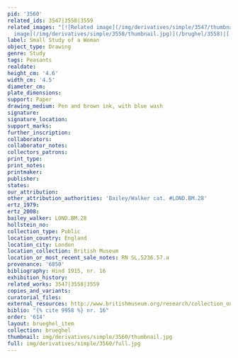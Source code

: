 ```yaml
---
pid: '3560'
related_ids: 3547|3558|3559
related_images: "[![Related image](/img/derivatives/simple/3547/thumbnail.jpg)](/brughel/3547)|[![Related
  image](/img/derivatives/simple/3558/thumbnail.jpg)](/brughel/3558)|[![Related image](/img/derivatives/simple/3559/thumbnail.jpg)](/brughel/3559)"
label: Small Study of a Woman
object_type: Drawing
genre: Study
tags: Peasants
realdate: 
height_cm: '4.6'
width_cm: '4.5'
diameter_cm: 
plate_dimensions: 
support: Paper
drawing_medium: Pen and brown ink, with blue wash
signature: 
signature_location: 
support_marks: 
further_inscription: 
collaborators: 
collaborator_notes: 
collectors_patrons: 
print_type: 
print_notes: 
printmaker: 
publisher: 
states: 
our_attribution: 
other_attribution_authorities: 'Bailey/Walker cat. #LOND.BM.28'
ertz_1979: 
ertz_2008: 
bailey_walker: LOND.BM.28
hollstein_no: 
collection_type: Public
location_country: England
location_city: London
location_collection: British Museum
location_or_most_recent_sale_notes: RN SL,5236.57.a
provenance: '6850'
bibliography: Hind 1915, nr. 16
exhibition_history: 
related_works: 3547|3558|3559
copies_and_variants: 
curatorial_files: 
external_resources: http://www.britishmuseum.org/research/collection_online/collection_object_details.aspx?objectId=712300&partId=1&searchText=SL%2C5236.57.a&page=1
biblio: "{% cite 9958 %} nr. 16"
order: '614'
layout: brueghel_item
collection: brueghel
thumbnail: img/derivatives/simple/3560/thumbnail.jpg
full: img/derivatives/simple/3560/full.jpg
---
```

